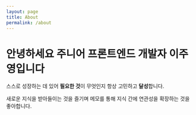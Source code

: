 ```yaml
---
layout: page
title: About
permalink: /about
---
```


# 안녕하세요 주니어 프론트엔드 개발자 이주영입니다


스스로 성장하는 데 있어 **필요한 것**이 무엇인지 항상 고민하고 **달성**합니다.

새로운 지식을 받아들이는 것을 즐기며 메모를 통해 지식 간에 연관성을 확장하는 것을 좋아합니다.



<style>
  body {
    min-height: 825px;
  }

</style>
